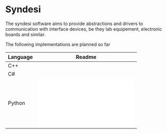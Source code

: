 # Syndesi

The syndesi software aims to provide abstractions and drivers to communication with interface devices, be they lab equipement, electronic boards and similar.

The following implementations are planned so far

| Language | Readme                    |
|----------|---------------------------|
| C++      |                           |
| C#       |                           |
| Python   | ![link](Python/README.md) |











